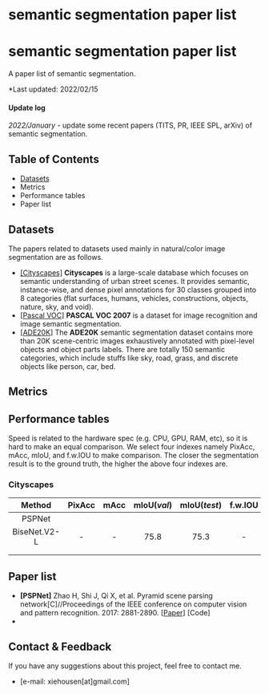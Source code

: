 # semantic segmentation paper list
# semantic segmentation paper list

A paper list of  semantic segmentation.

*Last updated: 2022/02/15

#### Update log

*2022/January* - update some recent papers (TITS, PR, IEEE SPL, arXiv) of  semantic segmentation.  

##

## Table of Contents

- [Datasets](https://github.com/xiehousen/semantic-segmentation_papers/edit/main/README.md#Datasets)
- Metrics
- Performance tables
- Paper list

##

## Datasets

The papers related to datasets used mainly in natural/color image segmentation are as follows.

- [[Cityscapes]](https://paperswithcode.com/dataset/cityscapes)  **Cityscapes** is a large-scale database which focuses on semantic understanding of urban street scenes. It provides semantic, instance-wise, and dense pixel annotations for 30 classes grouped into 8 categories (flat surfaces, humans, vehicles, constructions, objects, nature, sky, and void). 
- [[Pascal VOC](http://host.robots.ox.ac.uk/pascal/VOC/)] **PASCAL VOC 2007** is a dataset for image recognition and image semantic segmentation.
- [[ADE20K](https://groups.csail.mit.edu/vision/datasets/ADE20K/)] The **ADE20K** semantic segmentation dataset contains more than 20K scene-centric images exhaustively annotated with pixel-level objects and object parts labels. There are totally 150 semantic categories, which include stuffs like sky, road, grass, and discrete objects like person, car, bed.

##

## Metrics

##

## Performance tables

Speed is related to the hardware spec (e.g. CPU, GPU, RAM, etc), so it is hard to make an equal comparison. We select four indexes namely PixAcc, mAcc, mIoU, and f.w.IOU to make comparison. The closer the segmentation result is to the ground truth, the higher the above four indexes are.

### Cityscapes

|    Method    | PixAcc | mAcc | mIoU(*val*) | mIoU(*test*) | f.w.IOU | Published | Year |
| :----------: | :----: | :--: | :---------: | :----------: | :-----: | :-------: | ---- |
|    PSPNet    |        |      |             |              |         |   CVPR    | 2017 |
| BiseNet.V2-L |   -    |  -   |    75.8     |     75.3     |    -    |           | 2020 |
|              |        |      |             |              |         |           |      |
|              |        |      |             |              |         |           |      |







##

## Paper list

- **[PSPNet]** Zhao H, Shi J, Qi X, et al. Pyramid scene parsing network[C]//Proceedings of the IEEE conference on computer vision and pattern recognition. 2017: 2881-2890. [[Paper](https://openaccess.thecvf.com/content_cvpr_2017/html/Zhao_Pyramid_Scene_Parsing_CVPR_2017_paper.html)] [Code]
- 

## Contact & Feedback

If you have any suggestions about this project, feel free to contact me.

- [e-mail: xiehousen[at]gmail.com]
